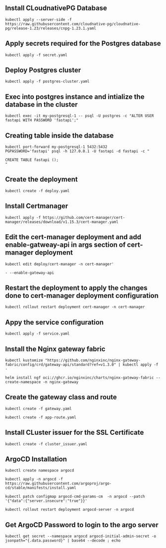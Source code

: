 ## Install CLoudnativePG Database
```
kubectl apply --server-side -f https://raw.githubusercontent.com/cloudnative-pg/cloudnative-pg/release-1.23/releases/cnpg-1.23.1.yaml
```

## Apply secrets required for the Postgres database
```
kubectl apply -f secret.yaml
```

## Deploy Postgres cluster 
```
kubectl apply -f postgres-cluster.yaml
```

## Exec into postgres instance and intialize the database in the cluster
```
kubectl exec -it my-postgresql-1 -- psql -U postgres -c "ALTER USER fastapi WITH PASSWORD 'fastapi';" 
```

## Creating table inside the database
```
kubectl port-forward my-postgresql-1 5432:5432
PGPASSWORD='fastapi' psql -h 127.0.0.1 -U fastapi -d fastapi -c "

CREATE TABLE fastapi ();
"
```

## Create the deployment 
```
kubectl create -f deploy.yaml
```

## Install Certmanager
```
kubectl apply -f https://github.com/cert-manager/cert-manager/releases/download/v1.15.3/cert-manager.yaml
```

## Edit the cert-manager deployment and add enable-gatweay-api in args section of cert-manager deployment
``` 
kubectl edit deploy/cert-manager -n cert-manager' 
```
``` 
- --enable-gateway-api 
```

## Restart the deployment to apply the changes done to cert-manager deployment configuration
```
kubectl rollout restart deployment cert-manager -n cert-manager
```

## Appy the service configuration
```
kubectl apply -f service.yaml
```

## Install the Nginx gateway fabric
```
kubectl kustomize "https://github.com/nginxinc/nginx-gateway-fabric/config/crd/gateway-api/standard?ref=v1.3.0" | kubectl apply -f - 
```
```
helm install ngf oci://ghcr.io/nginxinc/charts/nginx-gateway-fabric --create-namespace -n nginx-gateway
```

## Create the gateway class and route
```
kubectl create -f gateway.yaml 
```
``` 
kubectl create -f app-route.yaml
```

## Install CLuster issuer for the SSL Certificate
```  
kubectl create -f cluster_issuer.yaml
```


## ArgoCD Installation
```
kubectl create namespace argocd
```
```
kubectl apply -n argocd -f https://raw.githubusercontent.com/argoproj/argo-cd/stable/manifests/install.yaml
```
```
kubectl patch configmap argocd-cmd-params-cm  -n argocd --patch '{"data":{"server.insecure":"true"}}'
```
```
kubectl rollout restart deployment argocd-server -n argocd 
```

## Get ArgoCD Password to login to the argo server
``` 
kubectl get secret --namespace argocd argocd-initial-admin-secret -o jsonpath="{.data.password}" | base64 --decode ; echo 
```